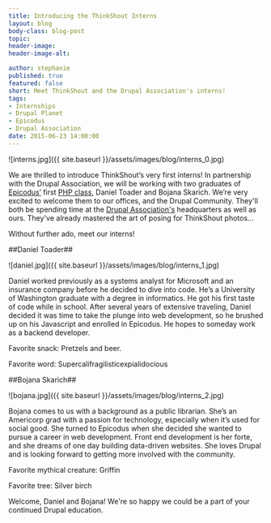 ```yaml
---
title: Introducing the ThinkShout Interns
layout: blog
body-class: blog-post
topic:
header-image:
header-image-alt:

author: stephanie
published: true
featured: false
short: Meet ThinkShout and the Drupal Association's interns!
tags:
- Internships
- Drupal Planet
- Epicodus
- Drupal Association
date: 2015-06-23 14:00:00
---
```


![interns.jpg]({{ site.baseurl }}/assets/images/blog/interns_0.jpg)

We are thrilled to introduce ThinkShout’s very first interns! In partnership with the Drupal Association, we will be working with two graduates of [Epicodus’](http://www.epicodus.com/) first [PHP class](http://www.epicodus.com/php/), Daniel Toader and Bojana Skarich. We’re very excited to welcome them to our offices, and the Drupal Community. They'll both be spending time at the [Drupal Association's](https://assoc.drupal.org/) headquarters as well as ours. They've already mastered the art of posing for ThinkShout photos...

Without further ado, meet our interns!

##Daniel Toader##

![daniel.jpg]({{ site.baseurl }}/assets/images/blog/interns_1.jpg)

Daniel worked previously as a systems analyst for Microsoft and an insurance company before he decided to dive into code. He’s a University of Washington graduate with a degree in informatics. He got his first taste of code while in school. After several years of extensive traveling, Daniel decided it was time to take the plunge into web development, so he brushed up on his Javascript and enrolled in Epicodus. He hopes to someday work as a backend developer.

Favorite snack: Pretzels and beer.

Favorite word: Supercalifragilisticexpialidocious

##Bojana Skarich##

![bojana.jpg]({{ site.baseurl }}/assets/images/blog/interns_2.jpg)

Bojana comes to us with a background as a public librarian. She’s an Americorp grad with a passion for technology, especially when it’s used for social good. She turned to Epicodus when she decided she wanted to pursue a career in web development. Front end development is her forte, and she dreams of one day building data-driven websites. She loves Drupal and is looking forward to getting more involved with the community.

Favorite mythical creature: Griffin

Favorite tree: Silver birch

Welcome, Daniel and Bojana! We're so happy we could be a part of your continued Drupal education.
